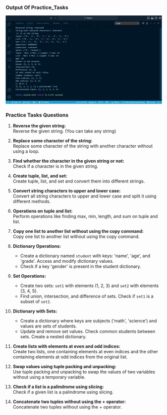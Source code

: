 ### Output Of Practice_Tasks
[![Output Of Practice_Tasks](https://github.com/Rudraksh-Jhaveri/Python/blob/main/Practice_Tasks/Practice_Tasks-Output.png)](https://github.com/Rudraksh-Jhaveri/Python/blob/main/Practice_Tasks/Practice_Tasks-Output.png)
### Practice Tasks Questions

1. **Reverse the given string:**  
   Reverse the given string. (You can take any string)
   
2. **Replace some character of the string:**  
   Replace some character of the string with another character without using a loop.

3. **Find whether the character in the given string or not:**  
   Check if a character is in the given string.

4. **Create tuple, list, and set:**  
   Create tuple, list, and set and convert them into different strings.

5. **Convert string characters to upper and lower case:**  
   Convert all string characters to upper and lower case and split it using different methods.

6. **Operations on tuple and list:**  
   Perform operations like finding max, min, length, and sum on tuple and list.

7. **Copy one list to another list without using the copy command:**  
   Copy one list to another list without using the copy command.

8. **Dictionary Operations:**  
   - Create a dictionary named `student` with keys: 'name', 'age', and 'grade'. Access and modify dictionary values.
   - Check if a key 'gender' is present in the student dictionary.

9. **Set Operations:**  
   - Create two sets: `set1` with elements (1, 2, 3) and `set2` with elements (3, 4, 5).
   - Find union, intersection, and difference of sets. Check if `set1` is a subset of `set2`.

10. **Dictionary with Sets:**  
    - Create a dictionary where keys are subjects ('math', 'science') and values are sets of students.
    - Update and remove set values. Check common students between sets. Create a nested dictionary.

11. **Create lists with elements at even and odd indices:**  
    Create two lists, one containing elements at even indices and the other containing elements at odd indices from the original list.

12. **Swap values using tuple packing and unpacking:**  
    Use tuple packing and unpacking to swap the values of two variables without using a temporary variable.

13. **Check if a list is a palindrome using slicing:**  
    Check if a given list is a palindrome using slicing.

14. **Concatenate two tuples without using the + operator:**  
    Concatenate two tuples without using the + operator.
